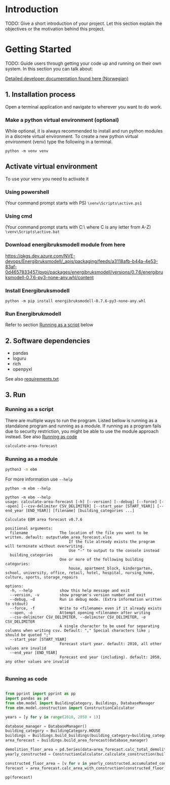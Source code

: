 # Introduction 
TODO: Give a short introduction of your project. Let this section explain the objectives or the motivation behind this project. 

# Getting Started
TODO: Guide users through getting your code up and running on their own system. In this section you can talk about:

[Detailed developer documentation found here (Norwegian)](docs/README.md)

## 1. Installation process
Open a terminal application and navigate to wherever you want to do work. 

### Make a python virtual environment (optional)
While optional, it is always recommended to install and run python modules in a discrete virtual environment. To create a 
new python virtual environment (venv) type the following in a terminal.

 `python -m venv venv`

## Activate virtual environment
To use your venv you need to activate it
### Using powershell
(Your command prompt starts with PS) 
`\venv\Scripts\active.ps1`

### Using cmd
(Your command prompt starts with C:\ where C is any letter from A-Z)
`\venv\Scripts\active.bat`

### Download energibruksmodell module from here
  https://pkgs.dev.azure.com/NVE-devops/Energibruksmodell/_apis/packaging/feeds/a3118afb-b44a-4e53-83af-0d4657833457/pypi/packages/energibruksmodell/versions/0.7.6/energibruksmodell-0.7.6-py3-none-any.whl/content

### Install Energibruksmodell
`python -m pip install energibruksmodell-0.7.6-py3-none-any.whl`

### Run Energibrukmodell
 Refer to section [Running as a script](#running-as-a-script) below

    
    
## 2. Software dependencies
  - pandas
  - loguru
  - rich
  - openpyxl
   
  See also [requirements.txt](requirements.txt)

## 3. Run

### Running as a script

There are multiple ways to run the program. Listed bellow is running as a standalone program and running as a module. If 
running as a program fails due to security restriction, you might be able to use the module approach instead. See also [Running as code](#running-as-code)

```cmd
calculate-area-forecast
```

### Running as a module

```cmd
python3 -m ebm
```

For more information use `--help`

`python -m ebm --help`

```text
python -m ebm --help
usage: calculate-area-forecast [-h] [--version] [--debug] [--force] [--open] [--csv-delimiter CSV_DELIMITER] [--start_year [START_YEAR]] [--end_year [END_YEAR]] [filename] [building_categories ...]

Calculate EBM area forecast v0.7.6

positional arguments:
  filename              The location of the file you want to be written. default: output\ebm_area_forecast.xlsx
                            If the file already exists the program will terminate without overwriting.
                            Use "-" to output to the console instead
  building_categories
                        One or more of the following building categories:
                            house, apartment_block, kindergarten, school, university, office, retail, hotel, hospital, nursing_home, culture, sports, storage_repairs

options:
  -h, --help            show this help message and exit
  --version, -v         show program's version number and exit
  --debug, -d           Run in debug mode. (Extra information written to stdout)
  --force, -f           Write to <filename> even if it already exists
  --open, -o            Attempt opening <filename> after writing
  --csv-delimiter CSV_DELIMITER, --delimiter CSV_DELIMITER, -e CSV_DELIMITER
                        A single character to be used for separating columns when writing csv. Default: "," Special characters like ; should be quoted ";"
  --start_year [START_YEAR]
                        Forecast start year. default: 2010, all other values are invalid
  --end_year [END_YEAR]
                        Forecast end year (including). default: 2050, any other values are invalid


```


### Running as code
```python

from pprint import pprint as pp
import pandas as pd
from ebm.model import BuildingCategory, Buildings, DatabaseManager
from ebm.model.construction import ConstructionCalculator

years = [y for y in range(2010, 2050 + 1)]

database_manager = DatabaseManager()
building_category = BuildingCategory.HOUSE
buildings = Buildings.build_buildings(building_category=building_category, database_manager=database_manager)
area_forecast = buildings.build_area_forecast(database_manager)

demolition_floor_area = pd.Series(data=area_forecast.calc_total_demolition_area_per_year(), index=years)
yearly_constructed = ConstructionCalculator.calculate_construction(building_category, demolition_floor_area, database_manager)

constructed_floor_area = [v for v in yearly_constructed.accumulated_constructed_floor_area]
forecast = area_forecast.calc_area_with_construction(constructed_floor_area)

pp(forecast)


```
